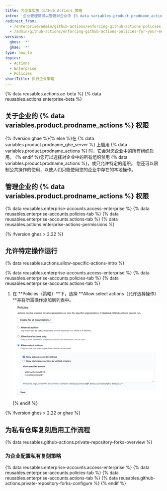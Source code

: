 ```yaml
---
title: 为企业实施 GitHub Actions 策略
intro: '企业管理员可以管理对企业中 {% data variables.product.prodname_actions %} 的访问。'
redirect_from:
  - /enterprise/admin/github-actions/enforcing-github-actions-policies-for-your-enterprise
  - /admin/github-actions/enforcing-github-actions-policies-for-your-enterprise
versions:
  ghes: '*'
  ghae: '*'
type: how_to
topics:
  - Actions
  - Enterprise
  - Policies
shortTitle: 执行企业策略
---
```


{% data reusables.actions.ae-beta %}
{% data reusables.actions.enterprise-beta %}

## 关于企业的 {% data variables.product.prodname_actions %} 权限

{% ifversion ghae %}{% else %}在 {% data variables.product.prodname_ghe_server %} 上启用 {% data variables.product.prodname_actions %} 时，它会对您企业中的所有组织启用。 {% endif %}您可以选择对企业中的所有组织禁用 {% data variables.product.prodname_actions %}，或只允许特定的组织。 您还可以限制公共操作的使用，以使人们只能使用您的企业中存在的本地操作。

## 管理企业的 {% data variables.product.prodname_actions %} 权限

{% data reusables.enterprise-accounts.access-enterprise %}
{% data reusables.enterprise-accounts.policies-tab %}
{% data reusables.enterprise-accounts.actions-tab %}
{% data reusables.actions.enterprise-actions-permissions %}

{% ifversion ghes > 2.22 %}
## 允许特定操作运行

{% data reusables.actions.allow-specific-actions-intro %}

{% data reusables.enterprise-accounts.access-enterprise %}
{% data reusables.enterprise-accounts.policies-tab %}
{% data reusables.enterprise-accounts.actions-tab %}
1. 在 **Policies（策略）**下，选择 **Allow select actions（允许选择操作）**并将所需操作添加到列表中。 ![添加操作到允许列表](/assets/images/help/organizations/enterprise-actions-policy-allow-list.png)
{% endif %}

{% ifversion ghes > 2.22 or ghae %}
## 为私有仓库复刻启用工作流程

{% data reusables.github-actions.private-repository-forks-overview %}

### 为企业配置私有复刻策略

{% data reusables.enterprise-accounts.access-enterprise %}
{% data reusables.enterprise-accounts.policies-tab %}
{% data reusables.enterprise-accounts.actions-tab %}
{% data reusables.github-actions.private-repository-forks-configure %}
{% endif %}
